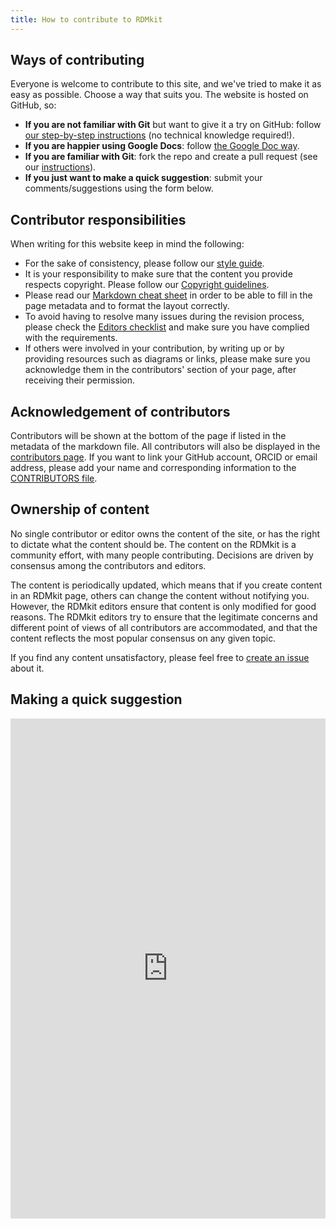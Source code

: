 ```yaml
---
title: How to contribute to RDMkit
---
```


## Ways of contributing

Everyone is welcome to contribute to this site, and we've tried to make it as easy as possible. Choose a way that suits you. The website is hosted on GitHub, so:

* **If you are not familiar with Git** but want to give it a try on GitHub: follow [our step-by-step instructions](github_way) (no technical knowledge required!).
* **If you are happier using Google Docs**: follow [the Google Doc way](google_doc_way).
* **If you are familiar with Git**: fork the repo and create a pull request (see our [instructions](working_with_git)).
* **If you just want to make a quick suggestion**: submit your comments/suggestions using the form below.

## Contributor responsibilities

When writing for this website keep in mind the following:

* For the sake of consistency, please follow our [style guide](style_guide).
* It is your responsibility to make sure that the content you provide respects copyright. Please follow our [Copyright guidelines](copyright).
* Please read our [Markdown cheat sheet](markdown_cheat_sheet) in order to be able to fill in the page metadata and to format the layout correctly.
* To avoid having to resolve many issues during the revision process, please check the [Editors checklist](editors_checklist) and make sure you have complied with the requirements.
* If others were involved in your contribution, by writing up or by providing resources such as diagrams or links, please make sure you acknowledge them in the contributors' section of your page, after receiving their permission.

## Acknowledgement of contributors

Contributors will be shown at the bottom of the page if listed in the metadata of the markdown file. All contributors will also be displayed in the [contributors page](contributors). If you want to link your GitHub account, ORCID or email address, please add your name and corresponding information to the [CONTRIBUTORS file](https://github.com/elixir-europe/rdmkit/blob/master/_data/CONTRIBUTORS.yaml).

## Ownership of content

No single contributor or editor owns the content of the site, or has the right to dictate what the content should be. The content on the RDMkit is a community effort, with many people contributing. Decisions are driven by consensus among the contributors and editors.

The content is periodically updated, which means that if you create content in an RDMkit page, others can change the content without notifying you. However, the RDMkit editors ensure that content is only modified for good reasons. The RDMkit editors try to ensure that the legitimate concerns and different point of views of all contributors are accommodated, and that the content reflects the most popular consensus on any given topic.

If you find any content unsatisfactory, please feel free to [create an issue](https://github.com/elixir-europe/rdmkit/issues/new/choose) about it.


## Making a quick suggestion

<iframe src="https://docs.google.com/forms/d/e/1FAIpQLSf-yfGjAdusicjzdmzrfmUOcrfszhaZEk24igCeVwMllKzxsw/viewform?embedded=true" width="640" height="800" frameborder="0" marginheight="0" marginwidth="0" scrolling="no" style="width: 100%;" class="mt-1">Loading…</iframe>